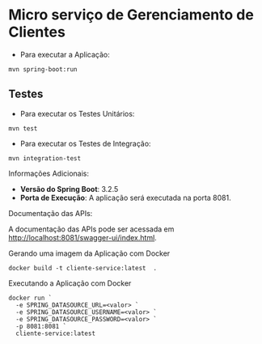 # Micro serviço de Gerenciamento de Clientes

- Para executar a Aplicação:
```shell
mvn spring-boot:run
```
## Testes

- Para executar os Testes Unitários:
```shell
mvn test
```
- Para executar os Testes de Integração:
```shell
mvn integration-test
```

Informações Adicionais:

- **Versão do Spring Boot**: 3.2.5
- **Porta de Execução**: A aplicação será executada na porta 8081.

Documentação das APIs:

A documentação das APIs pode ser acessada em [http://localhost:8081/swagger-ui/index.html](http://localhost:8081/swagger-ui/index.html).

Gerando uma imagem  da Aplicação com Docker
```shell
docker build -t cliente-service:latest  .
```
Executando a Aplicação com Docker
```shell
docker run `
  -e SPRING_DATASOURCE_URL=<valor> `
  -e SPRING_DATASOURCE_USERNAME=<valor> `
  -e SPRING_DATASOURCE_PASSWORD=<valor> `
  -p 8081:8081 `
  cliente-service:latest
```
